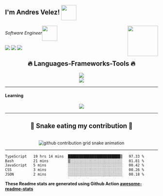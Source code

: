 <h2>I'm Andres Velez! <img src="https://media.giphy.com/media/12oufCB0MyZ1Go/giphy.gif" width="50" align='center'></h2>
<img align='right' src="https://media.giphy.com/media/6BHbKbBorP68tvJQlY/giphy.gif" width="100"></img>
<p><em>Software Engineer<img src="https://media.giphy.com/media/WUlplcMpOCEmTGBtBW/giphy.gif" width="50" align='center'> 
</em></p>


<a href="https://www.linkedin.com/in/andres-velez-su/" target="_blank"><img src="https://img.shields.io/badge/-LinkedIn-%230077B5?style=for-the-badge&logo=linkedin&logoColor=white" target="_blank"></a>
<a href = "mailto:advelezs@gmail.com"><img src="https://img.shields.io/badge/-Gmail-%23333?style=for-the-badge&logo=gmail&logoColor=white" target="_blank"></a>
<a href="https://andresdvelez.vercel.app/" target="_blank"><img src="https://img.shields.io/badge/-WEB-d74e09?style=for-the-badge" target="_blank"></a>

<h2 align="center">🔥 Languages-Frameworks-Tools 🔥</h2> 

<p align="center">
  <a href="https://skillicons.dev">
    <img src="https://skillicons.dev/icons?i=git,bootstrap,javascript,css,html,redux,styledcomponents,arduino" /><br>
    <img src="https://skillicons.dev/icons?i=mongodb,express,react,nextjs,mysql,django,vscode,blender,linux,github,figma" />

  </a>
</p>
<hr>

<h4>Learning</h4>
<p align="center">
  <a href="https://skillicons.dev">
    <img src="https://skillicons.dev/icons?i=aws,nodejs" />
  </a>
</p>
<hr>

<div align="center">
  <h2>🐍 Snake eating my contribution 🐍</h2>
  <br>
<picture>
  <source media="(prefers-color-scheme: dark)" srcset="https://raw.githubusercontent.com/platane/platane/output/github-contribution-grid-snake-dark.svg">
  <source media="(prefers-color-scheme: light)" srcset="https://raw.githubusercontent.com/platane/platane/output/github-contribution-grid-snake.svg">
  <img alt="github contribution grid snake animation" src="https://raw.githubusercontent.com/platane/platane/output/github-contribution-   grid-snake.svg">
  </picture>
</div>

---
<!--START_SECTION:waka-->

```txt
TypeScript   19 hrs 14 mins  ████████████████████████▒   97.33 %
Bash         21 mins         ▒░░░░░░░░░░░░░░░░░░░░░░░░   01.81 %
JavaScript   5 mins          ░░░░░░░░░░░░░░░░░░░░░░░░░   00.42 %
CSS          3 mins          ░░░░░░░░░░░░░░░░░░░░░░░░░   00.26 %
JSON         2 mins          ░░░░░░░░░░░░░░░░░░░░░░░░░   00.18 %
```

<!--END_SECTION:waka-->

**These Readme stats are generated using Github Action [awesome-readme-stats](https://github.com/andresdvelez/waka-readme-stats)**
